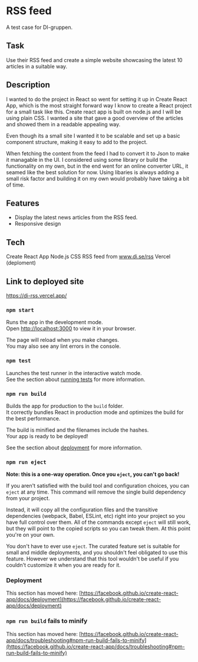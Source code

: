 # RSS feed

A test case for DI-gruppen.

## Task

Use their RSS feed and create a simple website showcasing the latest 10 articles in a suitable way.

## Description

I wanted to do the project in React so went for setting it up in Create React App, which is the most straight forward way I know to create a React project for a small task like this. Create react app is built on node.js and I will be using plain CSS. I wanted a site that gave a good overview of the articles and showed them in a readable appealing way.

Even though its a small site I wanted it to be scalable and set up a basic component structure, making it easy to add to the project.

When fetching the content from the feed I had to convert it to Json to make it managable in the UI. I considered using some library or build the functionality on my own, but in the end went for an online converter URL, it seamed like the best solution for now. Using libaries is always adding a small risk factor and building it on my own would probably have taking a bit of time.

## Features

- Display the latest news articles from the RSS feed.
- Responsive design

## Tech

Create React App
Node.js
CSS
RSS feed from www.di.se/rss
Vercel (deploment)

## Link to deployed site

https://di-rss.vercel.app/

### `npm start`

Runs the app in the development mode.\
Open [http://localhost:3000](http://localhost:3000) to view it in your browser.

The page will reload when you make changes.\
You may also see any lint errors in the console.

### `npm test`

Launches the test runner in the interactive watch mode.\
See the section about [running tests](https://facebook.github.io/create-react-app/docs/running-tests) for more information.

### `npm run build`

Builds the app for production to the `build` folder.\
It correctly bundles React in production mode and optimizes the build for the best performance.

The build is minified and the filenames include the hashes.\
Your app is ready to be deployed!

See the section about [deployment](https://facebook.github.io/create-react-app/docs/deployment) for more information.

### `npm run eject`

**Note: this is a one-way operation. Once you `eject`, you can't go back!**

If you aren't satisfied with the build tool and configuration choices, you can `eject` at any time. This command will remove the single build dependency from your project.

Instead, it will copy all the configuration files and the transitive dependencies (webpack, Babel, ESLint, etc) right into your project so you have full control over them. All of the commands except `eject` will still work, but they will point to the copied scripts so you can tweak them. At this point you're on your own.

You don't have to ever use `eject`. The curated feature set is suitable for small and middle deployments, and you shouldn't feel obligated to use this feature. However we understand that this tool wouldn't be useful if you couldn't customize it when you are ready for it.

### Deployment

This section has moved here: [https://facebook.github.io/create-react-app/docs/deployment](https://facebook.github.io/create-react-app/docs/deployment)

### `npm run build` fails to minify

This section has moved here: [https://facebook.github.io/create-react-app/docs/troubleshooting#npm-run-build-fails-to-minify](https://facebook.github.io/create-react-app/docs/troubleshooting#npm-run-build-fails-to-minify)
